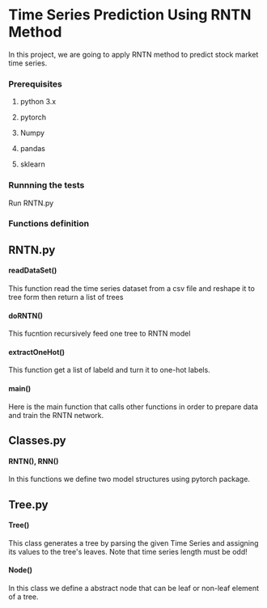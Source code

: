 # Time Series Prediction Using RNTN Method #
In this project, we are going to apply RNTN method to predict stock market time series.

### Prerequisites ###

1. python 3.x

2. pytorch 
3. Numpy
4. pandas
5. sklearn

### Runnning the tests ###
Run RNTN.py


### Functions definition ###
## RNTN.py ##
#### readDataSet() ####
This function read the time series dataset from a csv file and reshape it to tree form then return a list of trees

#### doRNTN() ####
This fucntion recursively feed one tree to RNTN model

#### extractOneHot() ####
This function get a list of labeld and turn it to one-hot labels.

#### main() ####
Here is the main function that calls other functions in order to prepare data and train the RNTN network.




## Classes.py ##
#### RNTN(), RNN() ####
In this functions we define two model structures using pytorch package.


## Tree.py ##
#### Tree() ####
This class generates a tree by parsing the given Time Series and assigning its values to the tree's leaves.
Note that time series length must be odd! 

#### Node() ####
In this class we define a abstract node that can be leaf or non-leaf element of a tree.



















